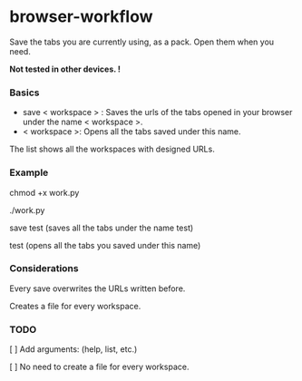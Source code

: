 # browser-workflow
Save the tabs you are currently using, as a pack. Open them when you need.

**Not tested in other devices. !**

### Basics
- save < workspace > : Saves the urls of the tabs opened in your browser under the name < workspace >.
- < workspace >: Opens all the tabs saved under this name.
  
The list shows all the workspaces with designed URLs.
  
### Example
chmod +x work.py

./work.py

save test (saves all the tabs under the name test)

test (opens all the tabs you saved under this name)
 
### Considerations
Every save overwrites the URLs written before.

Creates a file for every workspace.
 
### TODO 
[ ] Add arguments: (help, list, etc.)

[ ] No need to create a file for every workspace.
